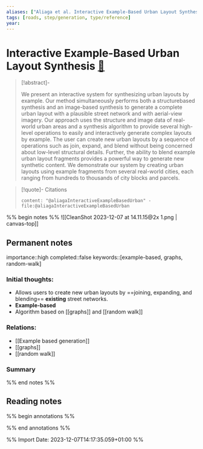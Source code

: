 ```yaml
---
aliases: ["Aliaga et al. Interactive Example-Based Urban Layout Synthesis"]
tags: [roads, step/generation, type/reference]
year: 
---
```

# Interactive Example-Based Urban Layout Synthesis [📖](zotero://select/library/items/Q344VBL7)

> [!abstract]-
> 
> We present an interactive system for synthesizing urban layouts by example. Our method simultaneously performs both a structurebased synthesis and an image-based synthesis to generate a complete urban layout with a plausible street network and with aerial-view imagery. Our approach uses the structure and image data of real-world urban areas and a synthesis algorithm to provide several high-level operations to easily and interactively generate complex layouts by example. The user can create new urban layouts by a sequence of operations such as join, expand, and blend without being concerned about low-level structural details. Further, the ability to blend example urban layout fragments provides a powerful way to generate new synthetic content. We demonstrate our system by creating urban layouts using example fragments from several real-world cities, each ranging from hundreds to thousands of city blocks and parcels.
> 

> [!quote]- Citations
> 
> ```query
> content: "@aliagaInteractiveExampleBasedUrban" -file:@aliagaInteractiveExampleBasedUrban
> ```

%% begin notes %%
![[CleanShot 2023-12-07 at 14.11.15@2x 1.png | canvas-top]]

## Permanent notes
importance::high
completed::false
keywords::[example-based, graphs, random-walk]
### Initial thoughts:
- Allows users to create new urban layouts by ==joining, expanding, and blending== **existing** street networks.
- **Example-based**
- Algorithm based on [[graphs]] and [[random walk]]

### Relations:
- [[Example based generation]]
- [[graphs]]
- [[random walk]]

### Summary


%% end notes %%
## Reading notes
%% begin annotations %%

%% end annotations %%



%% Import Date: 2023-12-07T14:17:35.059+01:00 %%
